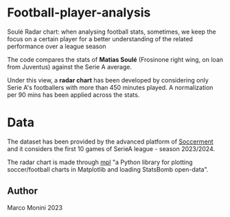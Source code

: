 # Football-player-analysis
Soulé Radar chart: when analysing football stats, sometimes, we keep the focus on a certain player for a better understanding of the related performance over a league season

The code compares the stats of **Matias Soulé** (Frosinone right wing, on loan from Juventus) against the Serie A average.

Under this view, a **radar chart** has been developed by considering only Serie A's footballers with more than 450 minutes played. A normalization per 90 mins has been applied across the stats.

# Data

The dataset has been provided by the advanced platform of [Soccerment](https://xvalue.ai/?_gl=1*x7nmmk*_ga*Nzk0MDgyMDMwLjE3MDY4MDAyNDE.*_ga_B21ZJ6LXBP*MTcwNjgwMDI0Mi4xLjAuMTcwNjgwMDI0Mi42MC4wLjA.) and it considers the first 10 games of SerieA league - season 2023/2024.

The radar chart is made through [mpl](https://mplsoccer.readthedocs.io/en/latest/) "a Python library for plotting soccer/football charts in Matplotlib and loading StatsBomb open-data".

## Author

Marco Monini 2023






